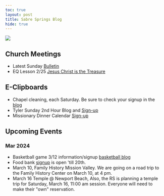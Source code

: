 ```yaml
---
toc: true
layout: post
title: Sabre Springs Blog
hide: true
---
```


![]({{site.baseurl}}/images/bulletin/FreetoChoose.png)

## Church Meetings

- Latest Sunday [Bulletin](https://sites.google.com/view/sswardtv/home)
- EQ Lesson 2/25 [Jesus Christ is the Treasure](https://www.churchofjesuschrist.org/study/general-conference/2023/10/57renlund?lang=eng)


## E-Clipboards
- Chapel cleaning, each Saturday.  Be sure to check your signup in the [blog](cleaning_schedule)
- Tyler Sunday 2nd Hour Blog and [Sign-up](tyler)
- Missionary Dinner Calendar [Sign-up](https://volunteersignup.org/KBJCW)

## Upcoming Events

### Mar 2024
- Basketball game 3/12 information/signup [basketball blog](2024_baketball)
- Food bank [signup](2024_food_bank) is open 'till 20th.
- March 10, Family History Mission Valley.  We are going on a road trip to the Family History Center on March 10, at 4 pm.
- March 16 Temple @ Newport Beach, Also, the RS is planning a temple trip for Saturday, March 16, 11:00 am session. Everyone will need to make their "own" reservation.

